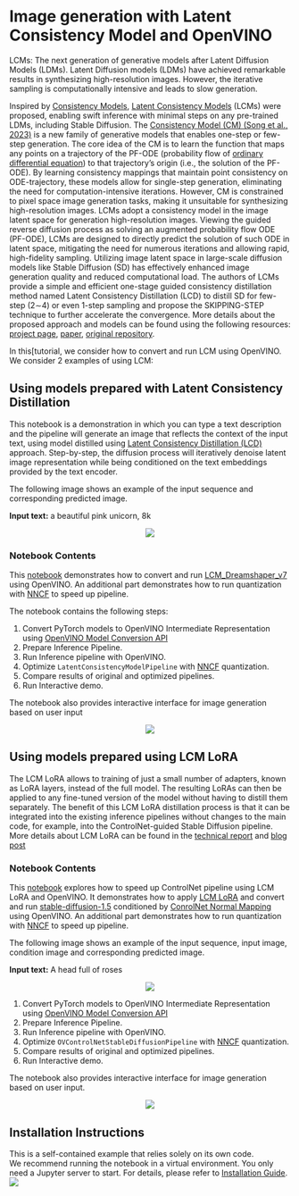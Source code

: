 # Image generation with Latent Consistency Model and OpenVINO

LCMs: The next generation of generative models after Latent Diffusion Models (LDMs).
Latent Diffusion models (LDMs) have achieved remarkable results in synthesizing high-resolution images. However, the iterative sampling is computationally intensive and leads to slow generation.

Inspired by [Consistency Models](https://arxiv.org/abs/2303.01469), [Latent Consistency Models](https://arxiv.org/pdf/2310.04378.pdf) (LCMs) were proposed, enabling swift inference with minimal steps on any pre-trained LDMs, including Stable Diffusion.
The [Consistency Model (CM) (Song et al., 2023)](https://arxiv.org/abs/2303.01469) is a new family of generative models that enables one-step or few-step generation. The core idea of the CM is to learn the function that maps any points on a trajectory of the PF-ODE (probability flow of [ordinary differential equation](https://en.wikipedia.org/wiki/Ordinary_differential_equation)) to that trajectory’s origin (i.e., the solution of the PF-ODE). By learning consistency mappings that maintain point consistency on ODE-trajectory, these models allow for single-step generation, eliminating the need for computation-intensive iterations. However, CM is constrained to pixel space image generation tasks, making it unsuitable for synthesizing high-resolution images. LCMs adopt a consistency model in the image latent space for generation high-resolution images.  Viewing the guided reverse diffusion process as solving an augmented probability flow ODE (PF-ODE), LCMs are designed to directly predict the solution of such ODE in latent space, mitigating the need for numerous iterations and allowing rapid, high-fidelity sampling. Utilizing image latent space in large-scale diffusion models like Stable Diffusion (SD) has effectively enhanced image generation quality and reduced computational load. The authors of LCMs provide a simple and efficient one-stage guided consistency distillation method named Latent Consistency Distillation (LCD) to distill SD for few-step (2∼4) or even 1-step sampling and propose the SKIPPING-STEP technique to further accelerate the convergence. More details about the proposed approach and models can be found using the following resources: [project page](https://latent-consistency-models.github.io/), [paper](https://arxiv.org/abs/2310.04378), [original repository](https://github.com/luosiallen/latent-consistency-model).

In this[tutorial, we consider how to convert and run LCM using OpenVINO. We consider 2 examples of using LCM:

## Using models prepared with Latent Consistency Distillation

This notebook is a demonstration in which you can type a text description and the pipeline will generate an image that reflects the context of the input text, using model distilled using [Latent Consistency Distillation (LCD)](https://arxiv.org/abs/2310.04378) approach.
Step-by-step, the diffusion process will iteratively denoise latent image representation while being conditioned on the text embeddings provided by the text encoder.

The following image shows an example of the input sequence and corresponding predicted image.



**Input text:** a beautiful pink unicorn, 8k

<p align="center">
    <img src="https://user-images.githubusercontent.com/29454499/277367065-13a8f622-8ea7-4d12-b3f8-241d4499305e.png"/>
</p>

### Notebook Contents

This [notebook](./latent-consistency-models-image-generation.ipynb) demonstrates how to convert and run [LCM_Dreamshaper_v7](https://huggingface.co/SimianLuo/LCM_Dreamshaper_v7) using OpenVINO. An additional part demonstrates how to run quantization with [NNCF](https://github.com/openvinotoolkit/nncf/) to speed up pipeline.

The notebook contains the following steps:

1. Convert PyTorch models to OpenVINO Intermediate Representation using [OpenVINO Model Conversion API](https://docs.openvino.ai/2024/openvino-workflow/model-preparation.html#convert-a-model-with-python-convert-model)
2. Prepare Inference Pipeline.
3. Run Inference pipeline with OpenVINO.
4. Optimize `LatentConsistencyModelPipeline` with [NNCF](https://github.com/openvinotoolkit/nncf/) quantization.
5. Compare results of original and optimized pipelines.
6. Run Interactive demo.

The notebook also provides interactive interface for image generation based on user input

<p align="center">
    <img src="https://user-images.githubusercontent.com/29454499/284298771-708cc873-ccea-40b8-a681-de1ddc97ae94.gif"/>
</p>

## Using models prepared using LCM LoRA

The LCM LoRA allows to training of just a small number of adapters, known as LoRA layers, instead of the full model. The resulting LoRAs can then be applied to any fine-tuned version of the model without having to distill them separately. The benefit of this LCM LoRA distillation process is that it can be integrated into the existing inference pipelines without changes to the main code, for example, into the ControlNet-guided Stable Diffusion pipeline. More details about LCM LoRA can be found in the [technical report](https://arxiv.org/abs/2311.05556) and [blog post](https://huggingface.co/blog/lcm_lora)


### Notebook Contents

This [notebook](./lcm-lora-controlnet.ipynb) explores how to speed up ControlNet pipeline using LCM LoRA and OpenVINO. It demonstrates how to apply [LCM LoRA](https://huggingface.co/latent-consistency/lcm-lora-sdv1-5) and convert and run [stable-diffusion-1.5](https://huggingface.co/botp/stable-diffusion-v1-5) conditioned by [ConrolNet Normal Mapping](https://huggingface.co/lllyasviel/control_v11p_sd15_normalbae) using OpenVINO. An additional part demonstrates how to run quantization with [NNCF](https://github.com/openvinotoolkit/nncf/) to speed up pipeline.

The following image shows an example of the input sequence, input image, condition image and corresponding predicted image.



**Input text:** A head full of roses

<p align="center">
    <img src="https://user-images.githubusercontent.com/29454499/284291731-9c4ee978-a934-43ea-9484-b6b91a9f9407.png"/>
</p>

1. Convert PyTorch models to OpenVINO Intermediate Representation using [OpenVINO Model Conversion API](https://docs.openvino.ai/2024/openvino-workflow/model-preparation.html#convert-a-model-with-python-convert-model)
2. Prepare Inference Pipeline.
3. Run Inference pipeline with OpenVINO.
4. Optimize `OVControlNetStableDiffusionPipeline` with [NNCF](https://github.com/openvinotoolkit/nncf/) quantization.
5. Compare results of original and optimized pipelines.
6. Run Interactive demo.

The notebook also provides interactive interface for image generation based on user input.

<p align="center">
    <img src="https://user-images.githubusercontent.com/29454499/284299074-8ba6c6c4-d8fa-4e5a-9d5d-d76f430f5647.gif"/>
</p>

## Installation Instructions

This is a self-contained example that relies solely on its own code.</br>
We recommend running the notebook in a virtual environment. You only need a Jupyter server to start.
For details, please refer to [Installation Guide](../../README.md).
<img referrerpolicy="no-referrer-when-downgrade" src="https://static.scarf.sh/a.png?x-pxid=5b5a4db0-7875-4bfb-bdbd-01698b5b1a77&file=notebooks/latent-consistency-models-image-generation/README.md" />
